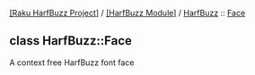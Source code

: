 [[Raku HarfBuzz Project]](https://harfbuzz-raku.github.io)
 / [[HarfBuzz Module]](https://harfbuzz-raku.github.io/HarfBuzz-raku)
 / [HarfBuzz](https://harfbuzz-raku.github.io/HarfBuzz-raku/HarfBuzz)
 :: [Face](https://harfbuzz-raku.github.io/HarfBuzz-raku/HarfBuzz/Face)

class HarfBuzz::Face
--------------------

A context free HarfBuzz font face


